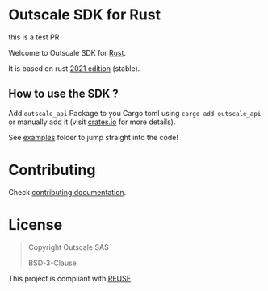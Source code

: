 # Outscale SDK for Rust

this is a test PR

Welcome to Outscale SDK for [Rust](https://www.rust-lang.org/).

It is based on rust [2021 edition](https://doc.rust-lang.org/edition-guide/rust-2021/index.html) (stable).

## How to use the SDK ?

Add `outscale_api` Package to you Cargo.toml using `cargo add outscale_api` or manually add it (visit [crates.io](https://crates.io/crates/outscale_api) for more details).

See [examples](examples/) folder to jump straight into the code!

# Contributing

Check [contributing documentation](CONTRIBUTING.md).

# License

> Copyright Outscale SAS
>
> BSD-3-Clause

This project is compliant with [REUSE](https://reuse.software/).
